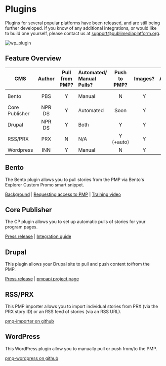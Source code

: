 # Plugins

Plugins for several popular platforms have been released, and are still being further developed.  If you know of any additional integrations, or would like to build one yourself, please contact us at support@publimediaplatform.org.

![wp_plugin](https://cloud.githubusercontent.com/assets/4427754/7612175/32d5e8f0-f957-11e4-9dc2-e57c9f450de2.png)

## Feature Overview

| CMS            | Author                             | Pull <br />from PMP? | Automated/ <br />Manual Pulls? | Push <br />to PMP? | Images? | Audio?  | Video | Full Story<br />Text? |
| -------------- |:----------------------------------:|:--------------------:|:-------------------------------|:------------------:|:-------:|:-------:|:-----:|:---------------------:|
| Bento          | PBS    | Y                    | Manual                         | N                  | Y       | N (soon)| N     | N                     |
| Core Publisher | NPR DS | Y                    | Automated                      | Soon               | Y       | Y       | N     | Y                     |
| Drupal         | NPR DS | Y                    | Both                           | Y                  | Y       | Y       | N     | Y                     |
| RSS/PRX        | PRX           | N                    | N/A                            | Y (+auto)          | Y       | Y       | N     | N/A                   |
| Wordpress      | INN            | Y                    | Manual                         | N                  | Y       | Y       | N     | Y                     |

## Bento

The Bento plugin allows you to pull stories from the PMP via Bento's Explorer Custom Promo smart snippet.

[Background](https://projects.pbs.org/confluence/pages/viewpage.action?pageId=50659379) | [Requesting access to PMP](https://projects.pbs.org/confluence/display/lunchbox/PMP+Setup) | [Training video](http://digital.pbs.org/classroom/whats-new/pmp)

## Core Publisher

The CP plugin allows you to set up automatic pulls of stories for your program pages.

[Press release](http://digitalservices.npr.org/post/digital-services-makes-pmp-content-available-core-publisher-and-drupal-sites) | [Integration guide](http://mediad.publicbroadcasting.net/p/newnprdsblog/files/201504/how_to_pull_content_from_the_pmp_into_core_publisher_march_2015.pdf)

## Drupal

This plugin allows your Drupal site to pull and push content to/from the PMP.

[Press release](http://digitalservices.npr.org/post/digital-services-makes-pmp-content-available-core-publisher-and-drupal-sites) | [pmpapi project page](https://www.drupal.org/project/pmpapi)

## RSS/PRX

This PMP importer allows you to import individual stories from PRX (via the PRX story ID) or an RSS feed of stories (via an RSS URL).

[pmp-importer on github](https://github.com/PRX/pmp-importer/)

## WordPress

This WordPress plugin allow you to manually pull or push from/to the PMP.

[pmp-wordpress on github](https://github.com/publicmediaplatform/pmp-wordpress)
